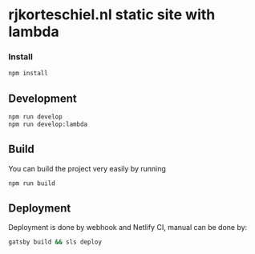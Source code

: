 # rjkorteschiel.nl static site with lambda

### Install
```sh
npm install
```


## Development
```sh
npm run develop
npm run develop:lambda
```

## Build
You can build the project very easily by running

```sh
npm run build
```

## Deployment

Deployment is done by webhook and Netlify CI, manual can be done by:

```sh
gatsby build && sls deploy
```
